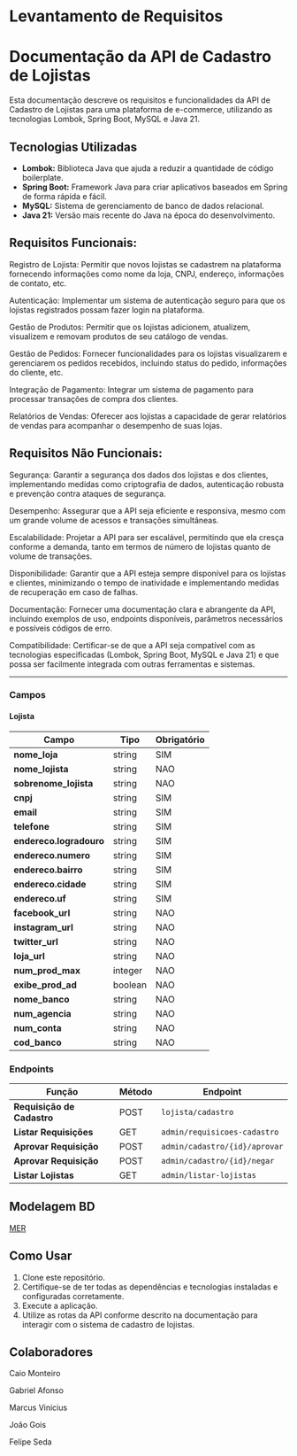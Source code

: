 # Levantamento de Requisitos

# Documentação da API de Cadastro de Lojistas

Esta documentação descreve os requisitos e funcionalidades da API de Cadastro de Lojistas para uma plataforma de e-commerce, utilizando as tecnologias Lombok, Spring Boot, MySQL e Java 21.

## Tecnologias Utilizadas

- **Lombok:** Biblioteca Java que ajuda a reduzir a quantidade de código boilerplate.
- **Spring Boot:** Framework Java para criar aplicativos baseados em Spring de forma rápida e fácil.
- **MySQL:** Sistema de gerenciamento de banco de dados relacional.
- **Java 21:** Versão mais recente do Java na época do desenvolvimento.

## Requisitos Funcionais:

Registro de Lojista: Permitir que novos lojistas se cadastrem na plataforma fornecendo informações como nome da loja, CNPJ, endereço, informações de contato, etc.

Autenticação: Implementar um sistema de autenticação seguro para que os lojistas registrados possam fazer login na plataforma.

Gestão de Produtos: Permitir que os lojistas adicionem, atualizem, visualizem e removam produtos de seu catálogo de vendas.

Gestão de Pedidos: Fornecer funcionalidades para os lojistas visualizarem e gerenciarem os pedidos recebidos, incluindo status do pedido, informações do cliente, etc.

Integração de Pagamento: Integrar um sistema de pagamento para processar transações de compra dos clientes.

Relatórios de Vendas: Oferecer aos lojistas a capacidade de gerar relatórios de vendas para acompanhar o desempenho de suas lojas.

## Requisitos Não Funcionais:

Segurança: Garantir a segurança dos dados dos lojistas e dos clientes, implementando medidas como criptografia de dados, autenticação robusta e prevenção contra ataques de segurança.

Desempenho: Assegurar que a API seja eficiente e responsiva, mesmo com um grande volume de acessos e transações simultâneas.

Escalabilidade: Projetar a API para ser escalável, permitindo que ela cresça conforme a demanda, tanto em termos de número de lojistas quanto de volume de transações.

Disponibilidade: Garantir que a API esteja sempre disponível para os lojistas e clientes, minimizando o tempo de inatividade e implementando medidas de recuperação em caso de falhas.

Documentação: Fornecer uma documentação clara e abrangente da API, incluindo exemplos de uso, endpoints disponíveis, parâmetros necessários e possíveis códigos de erro.

Compatibilidade: Certificar-se de que a API seja compatível com as tecnologias especificadas (Lombok, Spring Boot, MySQL e Java 21) e que possa ser facilmente integrada com outras ferramentas e sistemas.

---

### Campos

#### Lojista

| Campo                   | Tipo           | Obrigatório |
| ----------------------- | -------------- | ----------- |
| **nome_loja**           | string         | SIM         |
| **nome_lojista**        | string         | NAO         |
| **sobrenome_lojista**   | string         | NAO         |
| **cnpj**                | string         | SIM         |                
| **email**               | string         | SIM         |
| **telefone**            | string         | SIM         |
| **endereco.logradouro** | string         | SIM         |
| **endereco.numero**     | string         | SIM         |
| **endereco.bairro**     | string         | SIM         |
| **endereco.cidade**     | string         | SIM         |
| **endereco.uf**         | string         | SIM         |
| **facebook_url**        | string         | NAO         |
| **instagram_url**       | string         | NAO         |
| **twitter_url**         | string         | NAO         |
| **loja_url**            | string         | NAO         |
| **num_prod_max**        | integer        | NAO         |
| **exibe_prod_ad**       | boolean        | NAO         |
| **nome_banco**          | string         | NAO         |
| **num_agencia**         | string         | NAO         |
| **num_conta**           | string         | NAO         |
| **cod_banco**           | string         | NAO         |


### Endpoints
| Função                           | Método  | Endpoint                                       |
| -------------------------------- | ------- | ---------------------------------------------- |
| **Requisição de Cadastro**       | POST    | `lojista/cadastro`                             |
| **Listar Requisições**           | GET     | `admin/requisicoes-cadastro`                   |
| **Aprovar Requisição**           | POST    | `admin/cadastro/{id}/aprovar`                  |
| **Aprovar Requisição**           | POST    | `admin/cadastro/{id}/negar`                    |
| **Listar Lojistas**              | GET     | `admin/listar-lojistas`                        |


## Modelagem BD

[MER](imagens/mer.png)
  

## Como Usar

1. Clone este repositório.
2. Certifique-se de ter todas as dependências e tecnologias instaladas e configuradas corretamente.
3. Execute a aplicação.
4. Utilize as rotas da API conforme descrito na documentação para interagir com o sistema de cadastro de lojistas.

## Colaboradores
Caio Monteiro

Gabriel Afonso

Marcus Vinicius 

João Gois

Felipe Seda

